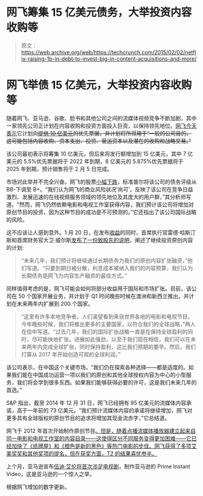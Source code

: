 # 网飞筹集 15 亿美元债务，大举投资内容收购等 

> 原文：<https://web.archive.org/web/https://techcrunch.com/2015/02/02/netflix-raising-1b-in-debt-to-invest-big-in-content-acquisitions-and-more/>

# 网飞举债 15 亿美元，大举投资内容收购等

随着网飞、亚马逊、谷歌、脸书和其他公司之间的流媒体视频竞争不断加剧，其中一家领先公司正计划在内容收购和投资方面投入巨资，以保持领先地位。[网飞今天表示](https://web.archive.org/web/20221207135857/http://files.shareholder.com/downloads/NFLX/3928103972x0x806266/A1C4845F-8773-4E84-ABE7-70747A9D8A40/Netflix_Announces_Proposed_1_Billion_Offering_of_Senior_Notes.pdf)它计划向~~[提供 10 亿美元](https://web.archive.org/web/20221207135857/http://files.shareholder.com/downloads/NFLX/3928103972x0x806516/5ff4eabe-5fa1-4f23-9945-285ecdeae08f/Netflix_Prices_1.5_Billion_Offering_of_Senior_Notes.pdf)的优先票据，并计划将所得用于“一般的公司目的，这可能包括内容收购、资本支出、投资、营运资本以及潜在的收购和战略交易。”~~

该公司最初表示将筹集 10 亿美元，但后来将发行额增加到 15 亿美元，其中 7 亿美元的 5.5%优先票据将于 2022 年到期，8 亿美元的 5.875%优先票据将于 2025 年到期，预计销售将于 2 月 5 日完成。

市场对此举并不完全兴奋。网飞的股票[小幅下跌](https://web.archive.org/web/20221207135857/http://www.google.com/finance?cid=672501)，标准普尔将该公司的债务评级从 BB-下调至 B+。“我们认为网飞的商业风险状况‘尚可’，反映了该公司在竞争日益激烈、发展迅速的在线视频服务领域的领先地位及其庞大的用户群，”其分析师写道。“然而，网飞仍然依赖电影和电视工作室获得内容，我们预计该公司将增加对原创节目的投资，因为这种节目的成功是不可预测的。”它还指出了该公司国际战略的风险。

这不应该让人感到意外。1 月 20 日，在发布[收益](https://web.archive.org/web/20221207135857/https://beta.techcrunch.com/2015/01/20/netflix-beats-the-street-in-the-fourth-quarter-by-adding-4-3-million-new-streaming-subscribers-worldwide/)的同时，首席执行官雷德·哈斯汀斯和首席财务官大卫·威尔斯[发布了一份致股东的说明](https://web.archive.org/web/20221207135857/http://files.shareholder.com/downloads/NFLX/3928103972x0x804108/043A3015-36EC-49B9-907C-27960F1A7E57/Q4_14_Letter_to_shareholders.pdf)，阐述了继续投资原创内容的计划:

> “未来几年，我们预计将继续通过长期债务为我们的原创内容扩张融资，”他们写道。“只要到期日被分散，利息成本被纳入我们的内容预算，我们认为长期债务是网飞为内容生产融资的最佳方式。”

同样值得考虑的是，网飞可能会如何将部分收益用于国际和市场扩张。目前，该公司在 50 个国家开展业务，并计划于 Q1 时间晚些时候在澳洲和新西兰推出，并计划在未来两年内扩展到 200 个国家。

> “这里有许多本地竞争者，人们渴望看到来自世界各地的电影和电视节目。今年晚些时候，我们将推出更多的主要国家，以符合我们的全球战略，”两人在信中写道。“过去几年，我们的国际扩张战略一直是在保持全球盈利的同时，尽可能快地扩张。进展如此强劲，以至于我们现在相信，我们可以在未来两年内完成全球扩张，同时保持盈利，这比我们预期的要早。然后，我们打算从 2017 年开始创造可观的全球利润。”

该公司表示，在中国这个关键市场，“我们仍在探索各种选择——都是适度的。如果我们能在中国成功运营一项以我们的原创和其他全球授权内容为中心的小型服务，我们将会学到很多东西。如果我们能够获得必要的许可，这是我们未来几年的首选。”

S&P 指出，截至 2014 年 12 月 31 日，网飞已经拥有 95 亿美元的流媒体内容承诺，高于一年前的 73 亿美元。“我们预计流媒体内容的承诺将继续增加，网飞对更多具有全球版权的原创节目的追求将增加其现金流赤字，”它总结道。

网飞于 2012 年首次开始制作原创节目[。但是，随着点播流媒体播放器建立起来自同一电影和电视工作室的内容目录——这使得区分不同服务变得更加困难——它已经加快了《纸牌屋》和《橙色是新的黑色》等热门电影的步伐。网飞获得了多项艾美奖奖和其他奖项的提名，但在获奖方面，T2 的结果喜忧参半。](https://web.archive.org/web/20221207135857/http://en.wikipedia.org/wiki/List_of_original_programs_distributed_by_Netflix)

上个月，亚马逊宣布[伍迪·艾伦将首次涉足电视剧](https://web.archive.org/web/20221207135857/https://beta.techcrunch.com/2015/01/13/amazon-signs-woody-allen-for-his-first-tv-series-to-run-on-prime-instant-video/)，制作亚马逊的 Prime Instant Video，这是亚马逊的一个惊人之举。

根据网飞增加的数字更新。